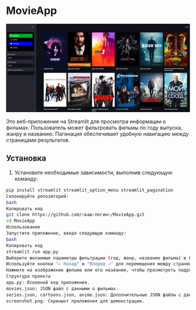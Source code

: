# MovieApp

![MovieApp Screenshot](screenshot.png)

Это веб-приложение на Streamlit для просмотра информации о фильмах. Пользователь может фильтровать фильмы по году выпуска, жанру и названию. Пагинация обеспечивает удобную навигацию между страницами результатов.

## Установка

1. Установите необходимые зависимости, выполнив следующую команду:

```bash
pip install streamlit streamlit_option_menu streamlit_pagination
Склонируйте репозиторий:
bash
Копировать код
git clone https://github.com/<ваш-логин>/MovieApp.git
cd MovieApp
Использование
Запустите приложение, введя следующую команду:
bash
Копировать код
streamlit run app.py
Выберите желаемые параметры фильтрации (год, жанр, название фильма) в боковой панели.
Используйте кнопки "← Назад" и "Вперед →" для перемещения между страницами.
Нажмите на изображение фильма или его название, чтобы просмотреть подробности и перейти к просмотру.
Структура проекта
app.py: Основной код приложения.
movies.json: JSON файл с данными о фильмах.
series.json, cartoons.json, anime.json: Дополнительные JSON файлы с данными о сериалах, мультфильмах и аниме соответственно.
screenshot.png: Скриншот приложения для демонстрации.
